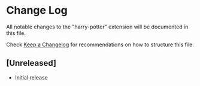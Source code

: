 # Change Log

All notable changes to the "harry-potter" extension will be documented in this file.

Check [Keep a Changelog](http://keepachangelog.com/) for recommendations on how to structure this file.

## [Unreleased]

- Initial release
